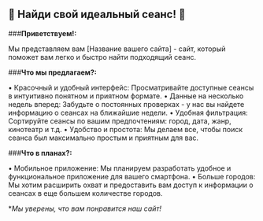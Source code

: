 ## 🎉 Найди свой идеальный сеанс! 🎉

###**Приветствуем!:**

Мы представляем вам [Название вашего сайта] - сайт, который поможет вам легко и быстро найти подходящий сеанс. 

###**Что мы предлагаем?:**

• Красочный и удобный интерфейс: Просматривайте доступные сеансы в интуитивно понятном и приятном формате.
• Данные на несколько недель вперед: Забудьте о постоянных проверках - у нас вы найдете информацию о сеансах на ближайшие недели.
• Удобная фильтрация: Сортируйте сеансы по вашим предпочтениям: город, дата, жанр, кинотеатр и т.д.
• Удобство и простота: Мы делаем все, чтобы поиск сеанса был максимально простым и приятным для вас.

###**Что в планах?:**

• Мобильное приложение: Мы планируем разработать удобное и функциональное приложение для вашего смартфона.
• Больше городов: Мы хотим расширить охват и предоставить вам доступ к информации о сеансах в еще большем количестве городов. 

**Мы уверены, что вам понравится наш сайт!*
